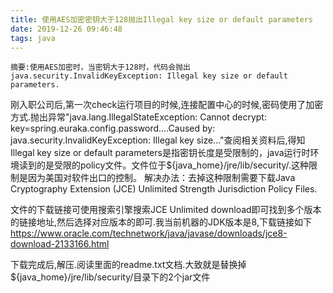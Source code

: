 ```yaml
---
title: 使用AES加密密钥大于128抛出Illegal key size or default parameters
date: 2019-12-26 09:46:48
tags: java
---
```


    摘要:使用AES加密时，当密钥大于128时，代码会抛出java.security.InvalidKeyException: Illegal key size or default parameters.

刚入职公司后,第一次check运行项目的时候,连接配置中心的时候,密码使用了加密方式.抛出异常"java.lang.IllegalStateException: Cannot decrypt: key=spring.euraka.config.password....Caused by: java.security.InvalidKeyException: Illegal key size..."查阅相关资料后,得知Illegal key size or default parameters是指密钥长度是受限制的，java运行时环境读到的是受限的policy文件。文件位于${java_home}/jre/lib/security/.这种限制是因为美国对软件出口的控制。
解决办法：去掉这种限制需要下载Java Cryptography Extension (JCE) Unlimited Strength Jurisdiction Policy Files.

文件的下载链接可使用搜索引擎搜索JCE Unlimited download即可找到多个版本的链接地址,然后选择对应版本的即可.我当前机器的JDK版本是8,下载链接如下 https://www.oracle.com/technetwork/java/javase/downloads/jce8-download-2133166.html

下载完成后,解压.阅读里面的readme.txt文档.大致就是替换掉${java_home}/jre/lib/security/目录下的2个jar文件
